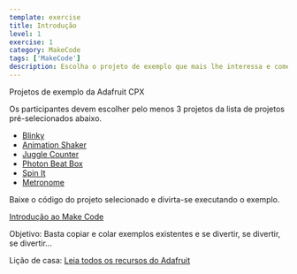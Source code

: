 ```yaml
---
template: exercise
title: Introdução
level: 1
exercise: 1
category: MakeCode
tags: ['MakeCode']
description: Escolha o projeto de exemplo que mais lhe interessa e comece já!
---
```


Projetos de exemplo da Adafruit CPX

Os participantes devem escolher pelo menos 3 projetos da lista de projetos pré-selecionados abaixo.

- [Blinky](https://makecode.adafruit.com/examples/blinky)
- [Animation Shaker](https://makecode.adafruit.com/examples/animation-shaker)
- [Juggle Counter](https://makecode.adafruit.com/examples/juggle-counter)
- [Photon Beat Box](https://makecode.adafruit.com/examples/photon-beatbox)
- [Spin It](https://makecode.adafruit.com/examples/spin-it)
- [Metronome](https://makecode.adafruit.com/examples/metronome)

Baixe o código do projeto selecionado e divirta-se executando o exemplo.

[Introdução ao Make Code](https://learn.adafruit.com/makecode)

Objetivo: Basta copiar e colar exemplos existentes e se divertir, se divertir, se divertir...

Lição de casa: [Leia todos os recursos do Adafruit](https://learn.adafruit.com/adafruit-circuit-playground-express)
